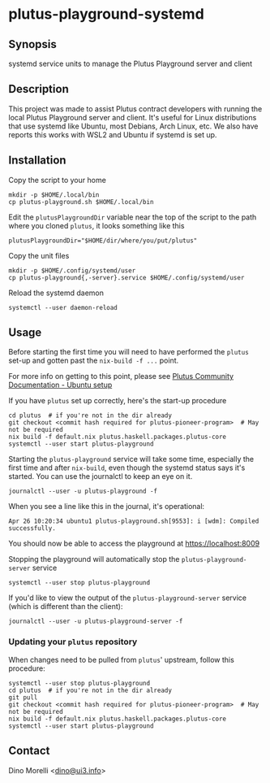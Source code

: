 # plutus-playground-systemd


## Synopsis

systemd service units to manage the Plutus Playground server and client


## Description

This project was made to assist Plutus contract developers with running the
local Plutus Playground server and client. It's useful for Linux distributions
that use systemd like Ubuntu, most Debians, Arch Linux, etc. We also have
reports this works with WSL2 and Ubuntu if systemd is set up.


## Installation

Copy the script to your home

    mkdir -p $HOME/.local/bin
    cp plutus-playground.sh $HOME/.local/bin

Edit the `plutusPlaygroundDir` variable near the top of the script to the path
where you cloned `plutus`, it looks something like this

    plutusPlaygroundDir="$HOME/dir/where/you/put/plutus"

Copy the unit files

    mkdir -p $HOME/.config/systemd/user
    cp plutus-playground{,-server}.service $HOME/.config/systemd/user

Reload the systemd daemon

    systemctl --user daemon-reload


## Usage

Before starting the first time you will need to have performed the `plutus`
set-up and gotten past the `nix-build -f ...` point.

For more info on getting to this point, please see
[Plutus Community Documentation - Ubuntu setup](https://docs.plutus-community.com/docs/setup/Ubuntu.html)

If you have `plutus` set up correctly, here's the start-up procedure

    cd plutus  # if you're not in the dir already
    git checkout <commit hash required for plutus-pioneer-program>  # May not be required
    nix build -f default.nix plutus.haskell.packages.plutus-core
    systemctl --user start plutus-playground

Starting the `plutus-playground` service will take some time, especially the
first time and after `nix-build`, even though the systemd status says it's
started. You can use the journalctl to keep an eye on it.

    journalctl --user -u plutus-playground -f

When you see a line like this in the journal, it's operational:

    Apr 26 10:20:34 ubuntu1 plutus-playground.sh[9553]: i [wdm]: Compiled successfully.

You should now be able to access the playground at <https://localhost:8009>

Stopping the playground will automatically stop the `plutus-playground-server`
service

    systemctl --user stop plutus-playground

If you'd like to view the output of the `plutus-playground-server` service
(which is different than the client):

    journalctl --user -u plutus-playground-server -f

### Updating your `plutus` repository

When changes need to be pulled from `plutus`' upstream, follow this procedure:

    systemctl --user stop plutus-playground
    cd plutus  # if you're not in the dir already
    git pull
    git checkout <commit hash required for plutus-pioneer-program>  # May not be required
    nix build -f default.nix plutus.haskell.packages.plutus-core
    systemctl --user start plutus-playground

## Contact

Dino Morelli <[dino@ui3.info](mailto:dino@ui3.info)>

